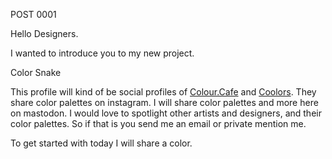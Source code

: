 POST 0001

Hello Designers.

I wanted to introduce you to my new project.

Color Snake

This profile will kind of be social profiles of [Colour.Cafe](https://www.instagram.com/colours.cafe/) and [Coolors](https://www.instagram.com/coolors.co). They share color palettes on instagram.
I will share color palettes and more here on mastodon.
I would love to spotlight other artists and designers, and their color palettes.
So if that is you send me an email or private mention me.

To get started with today I will share a color.

